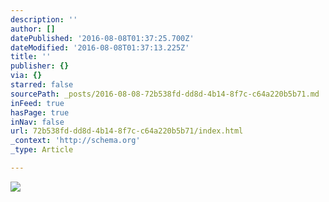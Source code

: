 ```yaml
---
description: ''
author: []
datePublished: '2016-08-08T01:37:25.700Z'
dateModified: '2016-08-08T01:37:13.225Z'
title: ''
publisher: {}
via: {}
starred: false
sourcePath: _posts/2016-08-08-72b538fd-dd8d-4b14-8f7c-c64a220b5b71.md
inFeed: true
hasPage: true
inNav: false
url: 72b538fd-dd8d-4b14-8f7c-c64a220b5b71/index.html
_context: 'http://schema.org'
_type: Article

---
```

![](https://the-grid-user-content.s3-us-west-2.amazonaws.com/7ea0dda6-67d0-461e-b194-b1e2495e72f5.jpg)